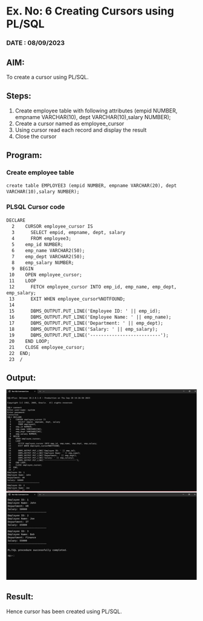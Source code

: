 # Ex. No: 6 Creating Cursors using PL/SQL
### DATE : 08/09/2023
## AIM: 
To create a cursor using PL/SQL.

## Steps:
1. Create employee table with following attributes (empid NUMBER, empname VARCHAR(10), dept VARCHAR(10),salary NUMBER);
2. Create a cursor named as employee_cursor
3. Using cursor read each record and display the result
4. Close the cursor

## Program:
### Create employee table
```
create table EMPLOYEE3 (empid NUMBER, empname VARCHAR(20), dept VARCHAR(10),salary NUMBER);
```
### PLSQL Cursor code
```
DECLARE
  2    CURSOR employee_cursor IS
  3      SELECT empid, empname, dept, salary
  4      FROM employee3;
  5    emp_id NUMBER;
  6    emp_name VARCHAR2(50);
  7    emp_dept VARCHAR2(50);
  8    emp_salary NUMBER;
  9  BEGIN
 10    OPEN employee_cursor;
 11    LOOP
 12      FETCH employee_cursor INTO emp_id, emp_name, emp_dept, emp_salary;
 13      EXIT WHEN employee_cursor%NOTFOUND;
 14
 15      DBMS_OUTPUT.PUT_LINE('Employee ID: ' || emp_id);
 16      DBMS_OUTPUT.PUT_LINE('Employee Name: ' || emp_name);
 17      DBMS_OUTPUT.PUT_LINE('Department: ' || emp_dept);
 18      DBMS_OUTPUT.PUT_LINE('Salary: ' || emp_salary);
 19      DBMS_OUTPUT.PUT_LINE('--------------------------');
 20    END LOOP;
 21    CLOSE employee_cursor;
 22  END;
 23  /
```
## Output:
![](6.1.1.jpeg)
![](6.1.2.jpeg)
## Result:
Hence cursor has been created using PL/SQL.
